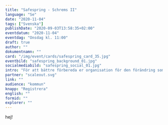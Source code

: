 ```yaml
---
title: "Safespring - Schrems II"
language: "Se"
date: "2020-11-04"
tags: ["Svenska"]
publishDate: "2020-09-03T13:58:35+02:00"
eventdatum: "2020-11-04"
eventdag: "Onsdag kl. 11:00"
draft: true
author: ""
dokumentnamn: ""
card: "/img/event/cards/safespring_card_35.jpg"
eventbild: "safespring_background_01.jpg"
socialmediabild: "safespring_social_01.jpg"
intro: "För att bättre förbereda er organisation för den förändring som AI teknologier för med sig är det viktigt att förstå förutsättningarna."
partner: "scaleout.svg"
link: ""
audience: "kommun"
knapp: "Registrera"
english: ""
formid: ""
explorer: ""
---
```


hej!
